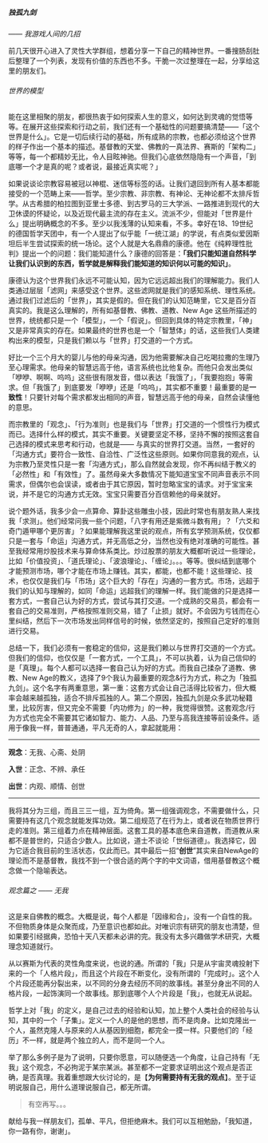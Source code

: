 ##### 独孤九剑

*—— 我游戏人间的几招*



前几天很开心进入了灵性大学群组，想着分享一下自己的精神世界。一番搜肠刮肚后整理了一个列表，发现有价值的东西也不多。干脆一次过整理在一起，分享给这里的朋友们。



###### 世界的模型

能在这里相聚的朋友，都很热衷于如何探索人生的意义，如何达到灵魂的觉悟等等。在展开这些探索和行动之前，我们还有一个基础性的问题要搞清楚——「这个世界是什么」。它是一切后续行动的基础，所有成熟的宗教，也都必须给这个世界的样子作出一个基本的描述。基督教的天堂、佛教的一真法界、赛斯的「架构二」等等，每一个都精妙无比，令人目眩神驰。但我们心底依然隐隐有一个声音，「到底哪一个才是真的呢？或者说，最接近真实呢？」



如果说谈论宗教容易被冠以神棍、迷信等标签的话。让我们退回到所有人基本都能接受的一个范畴上来——哲学。至少宗教、非宗教、有神论、无神论都不太排斥哲学。从古希腊的柏拉图到亚里士多德、到古罗马的三大学派、一路推进到现代的大卫休谟的怀疑论，以及近现代最主流的存在主义。流派不少，但能对「世界是什么」提出明确概念的不多。至少以我浅薄的认知来看，不多。幸好在18、19世纪的德国哲学天团中，有一个人提出了似乎能「一统江湖」的学说，有点类似爱因斯坦后半生尝试探索的统一场论。这个人就是大名鼎鼎的康德。他在《纯粹理性批判》提出一个的问题：我们能知道什么？康德的回答是：**「我们只能知道自然科学让我们认识到的东西，哲学就是解释我们能知道的知识何以可能的知识」**。



康德认为这个世界我们永远不可能认知，因为它远远超出我们的理解能力。我们人类通过层层「滤网」来感受这个世界。这些滤网就是我们的感知系统、理性系统。通过我们过滤后的「世界」，其实是假的。但在我们的认知范畴里，它又是百分百真实的。我是这么理解的，所有如基督教、佛教、道教、New Age 这些所描述的世界，统统都只是一个「模型」，一个「假说」。但回到具体的特定宗教里，「神」又是非常真实的存在。如果最终的世界也是一个「智慧体」的话，这些我们人类建构出来的模型，只是我们赖以与「世界」打交道的一个方式。



好比一个三个月大的婴儿与他的母亲沟通，因为他需要解决自己吃喝拉撒的生理乃至心理需求。他母亲的智慧远高于他，语言系统也比他复杂。而他只会发出类似「咿咿、啊啊、呜呜」这些很有限发音，借以表达「我饿了」，「我要抱抱」等需求。但「我饿了」到底要发「咿咿」还是「呜呜」，其实都不重要！最重要的是**一致性**！只要针对每个需求都发出相同的声音，智慧远高于他的母亲，自然会读懂他的意思。



而宗教里的「观念」、「行为准则」也是我们与「世界」打交道的一个惯性行为模式而已。选择什么样的模式，其实不重要。关键要坚定不移，坚持不懈的按照这套自己选择的模式来思考和行动，也就是—— 与真实的世界打交道。当然，一套好的「沟通方式」要符合一致性、自洽性、广泛性这些原则。如果你同意我的观点，认为宗教乃至灵性只是一套「沟通方式」，那么自然就会发现，你不再纠结于教义的「必然性」和「有效性」了。虽然母亲大多数情况下能知道宝宝不同声音表示不同需求，但偶尔也会误读，或者由于其它原因，暂时忽略宝宝的请求。对于宝宝来说，并不是它的沟通方式无效。宝宝只需要百分百信赖他的母亲就好。



说个题外话，我多少会一点算命、算卦这些雕虫小技，因此时常也有朋友熟人来找我「求测」。他们经常问我一些个问题，「八字有用还是紫微斗数有用」？「六爻和奇门遁甲哪个更厉害」？如果能理解我这里说的观点，所有玄学预测系统，仅仅都只是一套与「命运」沟通方式，并无高低之分，当然也没有绝对准确的可能性。甚至我经常用炒股技术来与算命体系类比。炒过股票的朋友大概都听说过一些理论，比如「价值投资」、「道氏理论」、「波浪理论」、「缠论」。。。等等。很纠结到底哪个才能预测市场，哪个才能在市场上赚钱。其实，都能，也都不能！这些理论、技术，也仅仅是我们与「市场」这个巨大的「存在」沟通的一套方式。市场，远超于我们的认知与理解的，如同「命运」远超我们的理解一样。我们能做的只是选择一套方式，一套自己认为好的方式，尝试与其打交道。一个成熟的交易员，都会有一套自己的交易准则，严格按照准则交易，错了「止损」就好。不会因为亏钱而在心里纠结，然后下一次市场发出同样信号的时候，依然坚定的，按照自己定好的准则进行交易。



总结一下，我们必须有一套稳定的信仰，这是我们赖以与世界打交道的一个方式。但我们的信仰，也仅仅是「一套方式，一个工具」，不可以执着，认为自己信仰的是「真理」。每个人都可以选择一套自己认为好的方式。而我自己揉杂了道教、佛教、New Age的教义，选择了9个我认为最重要的观念&行为方式，称之为「独孤九剑」。这个名字有两重意思，第一重：这套方式会让自己活得比较省力，但大概率会越来越孤独，适合不排斥孤独的人。第二个原因，独孤九剑是众多武功秘籍里，比较厉害，但又完全不需要「内功修为」的一种，我觉得很赞。这套观念/行为方式也完全不需要其它诸如智力、能力、人品、乃至与高我连接等前设条件。适用于像我一样，普普通通，平凡无奇的人，拿起就能用：

---------------------------------

**观念**：无我、心斋、处阴

**入世**：正念、不辨、承任

**出世**：内观、顺情、创世

---------------------------------



我将其分为三组，而且三三一组，互为倚角。第一组强调观念，不需要做什么，只需要持有这几个观念就能发挥功效。第二组规范了在行为上，或者说在物质世界行走的准则。第三组着力点在精神层面。这套工具的基本底色来自道教，而道教从来都不是普世的，只适合少数人。比如说，道士不谈论「世俗道德」。我选择它，因为它适合我目前的生活状态，仅此而已。其中最后一招“**创世**”其实来自NewAge的理论而不是基督教，我找不到一个很合适的两个字的中文词语，借用基督教这个概念做一个隐喻表达。



###### 观念篇之 —— 无我

这是来自佛教的概念。大概是说，每个人都是「因缘和合」，没有一个自性的我。不但物质身体是众聚而成，乃至意识也都如此。对唯识宗有研究的朋友也清楚，但如果要引经据典，恐怕十天八天都未必讲的完。我没有太多兴趣做学术研究，大概理念知道就行。

从以赛斯为代表的灵性角度来说，也说的通。所谓的「我」只是从宇宙灵魂投射下来的一个「人格片段」，而且这个片段在不断变化，没有所谓的「完成时」。这个人个片段还能再分裂出来，以不同的分身去经历不同的故事线。甚至分身出不同的人格片段，一起饰演同一个故事线。那到底哪个人个片段是「我」，也就无从说起。

哲学上对「我」的定义，是自己过去的经验和认知，加上整个人类社会的经验与认知，其中的一个「子集」。定义一个人的是他的思想，而不是肉身。比如克隆出一个人，虽然克隆人与原来的人从基因到细胞，都完全一摸一样。只要他们的「经历」不一样，就是两个独立的人，而不是同一个人。

举了那么多例子是为了说明，只要你愿意，可以随便选一个角度，让自己持有「无我」这个观念，不必拘泥于某宗某派。甚至都不一定要求证明出这个观点是否正确，是否真理。我着重想跟大伙讨论的，是【**为何需要持有无我的观点**】。至于证明说服自己，用什么道理说服自己，都无所谓。





> 有空再写。。。







献给与我一样朋友们，孤单、平凡，但拒绝麻木。我们可以互相勉励，「我知道，你一路有你，谢谢」。